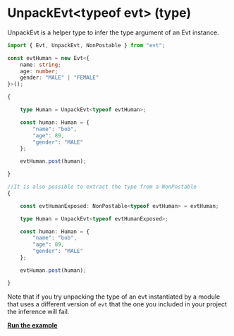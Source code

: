 # UnpackEvt&lt;typeof evt&gt; \(type\)

UnpackEvt is a helper type to infer the type argument of an Evt instance.

```typescript
import { Evt, UnpackEvt, NonPostable } from "evt";

const evtHuman = new Evt<{
    name: string;
    age: number;
    gender: "MALE" | "FEMALE"
}>();

{

    type Human = UnpackEvt<typeof evtHuman>;

    const human: Human = {
        "name": "bob",
        "age": 89,
        "gender": "MALE"
    };

    evtHuman.post(human);

}

//It is also possible to extract the type from a NonPostable
{

    const evtHumanExposed: NonPostable<typeof evtHuman> = evtHuman;

    type Human = UnpackEvt<typeof evtHumanExposed>;

    const human: Human = {
        "name": "bob",
        "age": 89,
        "gender": "MALE"
    };

    evtHuman.post(human);

}
```

Note that if you try unpacking the type of an evt instantiated by a module that uses a different version of `evt` that the one you included in your project the inference will fail.

[**Run the example**](https://stackblitz.com/edit/ts-evt-demo-unpack-type-argument?embed=1&file=index.ts)

